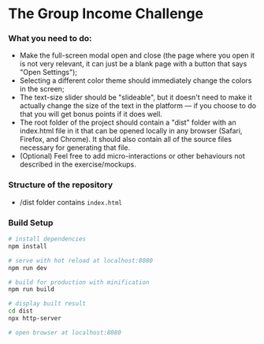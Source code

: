 # The Group Income Challenge

### What you need to do:

- Make the full-screen modal open and close (the page where you open it is not very relevant, it can just be a blank page with a button that says "Open Settings");
- Selecting a different color theme should immediately change the colors in the screen;
- The text-size slider should be "slideable", but it doesn't need to make it actually change the size of the text in the platform — if you choose to do that you will get bonus points if it does well.
- The root folder of the project should contain a "dist" folder with an index.html file in it that can be opened locally in any browser (Safari, Firefox, and Chrome). It should also contain all of the source files necessary for generating that file.
- (Optional) Feel free to add micro-interactions or other behaviours not described in the exercise/mockups.

### Structure of the repository

- /dist folder contains `index.html`

### Build Setup

```bash
# install dependencies
npm install

# serve with hot reload at localhost:8080
npm run dev

# build for production with minification
npm run build

# display built result
cd dist
npx http-server

# open browser at localhost:8080
```
